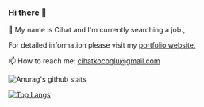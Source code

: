 ### Hi there 👋

💬 My name is Cihat and I'm currently searching a job.,

For detailed information please visit my <a href="https://Ckocoglu.github.io/" target="_blank">portfolio website.</a>

📫 How to reach me: cihatkocoglu@gmail.com

![Anurag's github stats](https://github-readme-stats.vercel.app/api?username=Ckocoglu&show_icons=true&count_private=true&theme=tokyonight)

[![Top Langs](https://github-readme-stats.vercel.app/api/top-langs/?username=Ckocoglu&langs_count=6)](https://github.com/Ckocoglu/github-readme-stats)


